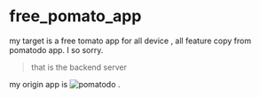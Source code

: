 # free_pomato_app
my target is a free tomato app for all device , all feature copy from pomatodo app. I so sorry.

> that is the backend server

my origin app is ![pomatodo](https://pomotodo.com) .
